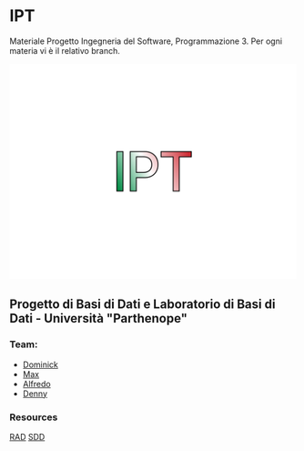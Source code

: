 # IPT
Materiale Progetto Ingegneria del Software, Programmazione 3.
Per ogni materia vi è il relativo branch.

![projectLogo](https://github.com/dennewbie/IPT/blob/ing_sw/design_IPT/initialDesign/IPT.png)
## Progetto di Basi di Dati e Laboratorio di Basi di Dati - Università "Parthenope"

### Team: 
- [Dominick](https://github.com/dom0000D)
- [Max](https://github.com/gomax22)
- [Alfredo](https://github.com/AlfredoTerabait)
- [Denny](https://github.com/dennewbie)

### Resources
[RAD](https://github.com/dennewbie/IPT/blob/ing_sw/analisi/RAD.pdf)
[SDD](https://github.com/dennewbie/IPT/blob/ing_sw/progettazione/SDD.pdf)

